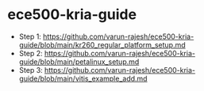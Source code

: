 # ece500-kria-guide

- Step 1: https://github.com/varun-rajesh/ece500-kria-guide/blob/main/kr260_regular_platform_setup.md
- Step 2: https://github.com/varun-rajesh/ece500-kria-guide/blob/main/petalinux_setup.md
- Step 3: https://github.com/varun-rajesh/ece500-kria-guide/blob/main/vitis_example_add.md
